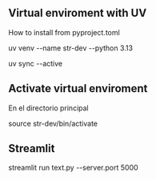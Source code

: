## Virtual enviroment with UV

How to install from pyproject.toml

uv venv --name str-dev --python 3.13

uv sync --active

## Activate virtual enviroment

En el directorio principal

source str-dev/bin/activate

## Streamlit

streamlit run text.py --server.port 5000                                       